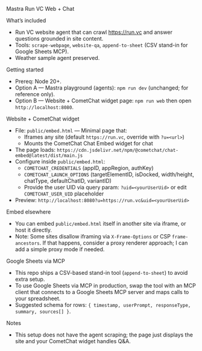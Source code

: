 Mastra Run VC Web + Chat

What’s included
- Run VC website agent that can crawl https://run.vc and answer questions grounded in site content.
- Tools: `scrape-webpage`, `website-qa`, `append-to-sheet` (CSV stand-in for Google Sheets MCP).
- Weather sample agent preserved.

Getting started
- Prereq: Node 20+.
- Option A — Mastra playground (agents): `npm run dev` (unchanged; for reference only).
- Option B — Website + CometChat widget page: `npm run web` then open `http://localhost:8080`.

Website + CometChat widget
- File: `public/embed.html` — Minimal page that:
  - Iframes any site (default `https://run.vc`, override with `?u=<url>`)
  - Mounts the CometChat Chat Embed widget for chat
- The page loads: `https://cdn.jsdelivr.net/npm/@cometchat/chat-embed@latest/dist/main.js`
- Configure inside `public/embed.html`:
  - `COMETCHAT_CREDENTIALS` (appID, appRegion, authKey)
  - `COMETCHAT_LAUNCH_OPTIONS` (targetElementID, isDocked, width/height, chatType, defaultChatID, variantID)
  - Provide the user UID via query param: `?uid=<yourUserUid>` or edit `COMETCHAT_USER_UID` placeholder
- Preview: `http://localhost:8080?u=https://run.vc&uid=<yourUserUid>`

Embed elsewhere
- You can embed `public/embed.html` itself in another site via iframe, or host it directly.
- Note: Some sites disallow iframing via `X-Frame-Options` or CSP `frame-ancestors`. If that happens, consider a proxy renderer approach; I can add a simple proxy mode if needed.

Google Sheets via MCP
- This repo ships a CSV-based stand-in tool (`append-to-sheet`) to avoid extra setup.
- To use Google Sheets via MCP in production, swap the tool with an MCP client that connects to a Google Sheets MCP server and maps calls to your spreadsheet.
- Suggested schema for rows: `{ timestamp, userPrompt, responseType, summary, sources[] }`.

Notes
- This setup does not have the agent scraping; the page just displays the site and your CometChat widget handles Q&A.
